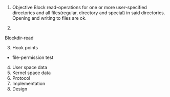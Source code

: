 1. Objective
Block read-operations for one or more user-specified directories and all files(regular, directory and special) in said directories. Opening and writing to files are ok. 

2.
Blockdir-read

3. Hook points
- file-permission
    test


4. User space data
5. Kernel space data
6. Protocol
7. Implementation
8. Design

